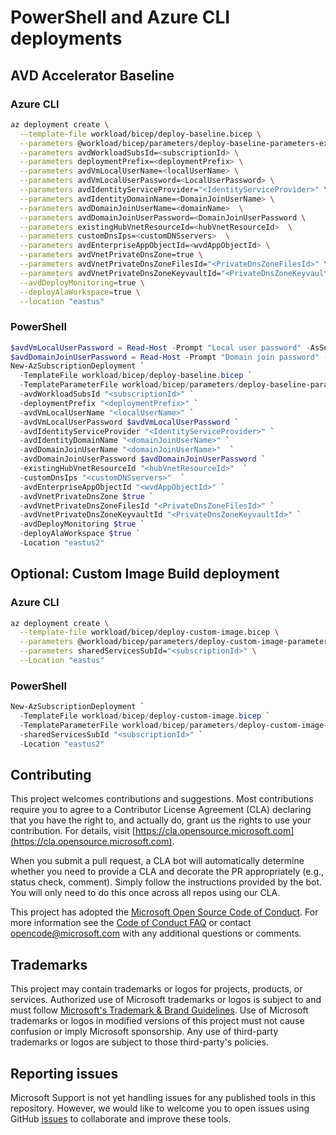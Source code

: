 # PowerShell and Azure CLI deployments

## AVD Accelerator Baseline

### Azure CLI

```bash
az deployment create \
  --template-file workload/bicep/deploy-baseline.bicep \
  --parameters @workload/bicep/parameters/deploy-baseline-parameters-example.json \
  --parameters avdWorkloadSubsId=<subscriptionId> \
  --parameters deploymentPrefix=<deploymentPrefix> \
  --parameters avdVmLocalUserName=<localUserName> \
  --parameters avdVmLocalUserPassword=<LocalUserPassword> \
  --parameters avdIdentityServiceProvider="<IdentityServiceProvider>" \
  --parameters avdIdentityDomainName=<DomainJoinUserName> \
  --parameters avdDomainJoinUserName=<domainName>  \
  --parameters avdDomainJoinUserPassword=<DomainJoinUserPassword \
  --parameters existingHubVnetResourceId=<hubVnetResourceId>  \
  --parameters customDnsIps=<customDNSservers>  \
  --parameters avdEnterpriseAppObjectId=<wvdAppObjectId> \
  --parameters avdVnetPrivateDnsZone=true \
  --parameters avdVnetPrivateDnsZoneFilesId="<PrivateDnsZoneFilesId>" \
  --parameters avdVnetPrivateDnsZoneKeyvaultId="<PrivateDnsZoneKeyvaultId>" \
  --avdDeployMonitoring=true \
  --deployAlaWorkspace=true \
  --location "eastus"
```

### PowerShell

```powershell
$avdVmLocalUserPassword = Read-Host -Prompt "Local user password" -AsSecureString
$avdDomainJoinUserPassword = Read-Host -Prompt "Domain join password" -AsSecureString
New-AzSubscriptionDeployment `
  -TemplateFile workload/bicep/deploy-baseline.bicep `
  -TemplateParameterFile workload/bicep/parameters/deploy-baseline-parameters-example.json `
  -avdWorkloadSubsId "<subscriptionId>" `
  -deploymentPrefix "<deploymentPrefix>" `
  -avdVmLocalUserName "<localUserName>" `
  -avdVmLocalUserPassword $avdVmLocalUserPassword `
  -avdIdentityServiceProvider "<IdentityServiceProvider>" `
  -avdIdentityDomainName "<domainJoinUserName>" `
  -avdDomainJoinUserName "<domainJoinUserName>"  `
  -avdDomainJoinUserPassword $avdDomainJoinUserPassword `
  -existingHubVnetResourceId "<hubVnetResourceId>"  `
  -customDnsIps "<customDNSservers>"  `
  -avdEnterpriseAppObjectId "<wvdAppObjectId>" `
  -avdVnetPrivateDnsZone $true `
  -avdVnetPrivateDnsZoneFilesId "<PrivateDnsZoneFilesId>" `
  -avdVnetPrivateDnsZoneKeyvaultId "<PrivateDnsZoneKeyvaultId>" `
  -avdDeployMonitoring $true `
  -deployAlaWorkspace $true `
  -Location "eastus2"
```

## Optional: Custom Image Build deployment

### Azure CLI

```bash
az deployment create \
  --template-file workload/bicep/deploy-custom-image.bicep \
  --parameters @workload/bicep/parameters/deploy-custom-image-parameters-example.json \
  --parameters sharedServicesSubId="<subscriptionId>" \
  --Location "eastus"
```

### PowerShell

```powershell
New-AzSubscriptionDeployment `
  -TemplateFile workload/bicep/deploy-custom-image.bicep `
  -TemplateParameterFile workload/bicep/parameters/deploy-custom-image-parameters-example.json `
  -sharedServicesSubId "<subscriptionId>" `
  -Location "eastus2"
```

## Contributing

This project welcomes contributions and suggestions.  Most contributions require you to agree to a
Contributor License Agreement (CLA) declaring that you have the right to, and actually do, grant us
the rights to use your contribution. For details, visit [https://cla.opensource.microsoft.com](https://cla.opensource.microsoft.com).

When you submit a pull request, a CLA bot will automatically determine whether you need to provide
a CLA and decorate the PR appropriately (e.g., status check, comment). Simply follow the instructions
provided by the bot. You will only need to do this once across all repos using our CLA.

This project has adopted the [Microsoft Open Source Code of Conduct](https://opensource.microsoft.com/codeofconduct/).
For more information see the [Code of Conduct FAQ](https://opensource.microsoft.com/codeofconduct/faq/) or
contact [opencode@microsoft.com](mailto:opencode@microsoft.com) with any additional questions or comments.

## Trademarks

This project may contain trademarks or logos for projects, products, or services. Authorized use of Microsoft
trademarks or logos is subject to and must follow
[Microsoft's Trademark & Brand Guidelines](https://www.microsoft.com/legal/intellectualproperty/trademarks).
Use of Microsoft trademarks or logos in modified versions of this project must not cause confusion or imply Microsoft sponsorship.
Any use of third-party trademarks or logos are subject to those third-party's policies.

## Reporting issues

Microsoft Support is not yet handling issues for any published tools in this repository. However, we would like to welcome you to open issues using GitHub [issues](https://github.com/Azure/avdaccelerator/issues) to collaborate and improve these tools.
